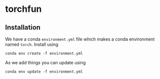 # torchfun

## Installation

We have a conda `environment.yml` file which makes a conda environment named `torch`.
Install using

    conda env create -f environment.yml

As we add things you can update using

    conda env update -f environment.yml
